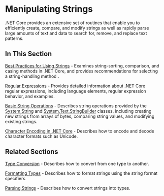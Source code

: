 # Manipulating Strings

.NET Core provides an extensive set of routines that enable you to efficiently create, compare, and modify strings as well as rapidly parse large amounts of text and data to search for, remove, and replace text patterns.

## In This Section

[Best Practices for Using Strings](../bestpractices.md)  - Examines string-sorting, comparison, and casing methods in .NET Core, and provides recommendations for selecting a string-handling method . 

[Regular Expressions](../regularexpressions.md) - Provides detailed information about .NET Core regular expressions, including language elements, regular expression behavior, and examples.

[Basic String Operations](../basicstringoperations.md) - Describes string operations provided by the [System.String](http://dotnet.github.io/api/System.String.html) and [System.Text.StringBuilder](http://dotnet.github.io/api/System.Text.StringBuilder.html) classes, including creating new strings from arrays of bytes, comparing string values, and modifying existing strings.

[Character Encoding in .NET Core](../characterencoding.md) - Describes how to encode and decode character formats such as Unicode.

## Related Sections

[Type Conversion](../typeconversion.md) - Describes how to convert from one type to another.

[Formatting Types](../formattingtypes.md) - Describes how to format strings using the string format specifiers.

[Parsing Strings](../parsingstrings.md) - Describes how to convert strings into types.




